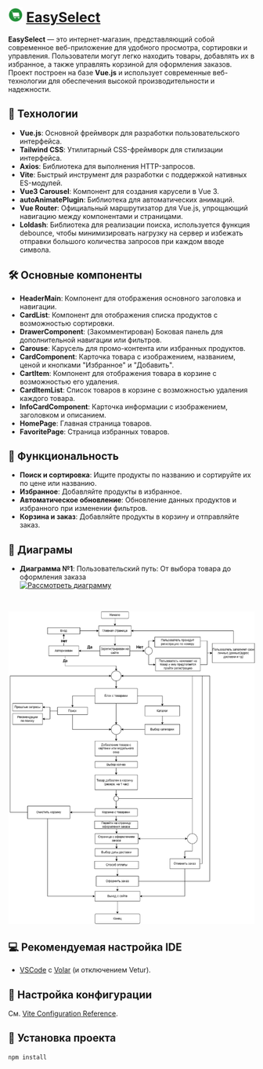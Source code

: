 # <img src="./public/logo.svg" alt="Logo" width="30"/> [EasySelect](https://EasySelect.vercel.app)

**EasySelect** — это интернет-магазин, представляющий собой современное веб-приложение для удобного просмотра, сортировки и управления. Пользователи могут легко находить товары, добавлять их в избранное, а также управлять корзиной для оформления заказов. Проект построен на базе **Vue.js** и использует современные веб-технологии для обеспечения высокой производительности и надежности.


## 🚀 Технологии

- **Vue.js**: Основной фреймворк для разработки пользовательского интерфейса.
- **Tailwind CSS**: Утилитарный CSS-фреймворк для стилизации интерфейса.
- **Axios**: Библиотека для выполнения HTTP-запросов.
- **Vite**: Быстрый инструмент для разработки с поддержкой нативных ES-модулей.
- **Vue3 Carousel**: Компонент для создания карусели в Vue 3.
- **autoAnimatePlugin**: Библиотека для автоматических анимаций.
- **Vue Router**: Официальный маршрутизатор для Vue.js, упрощающий навигацию между компонентами и страницами.
- **Loldash**: Библиотека для реализации поиска, используется функция debounce, чтобы минимизировать нагрузку на сервер и избежать отправки большого количества запросов при каждом вводе символа.

## 🛠️ Основные компоненты

- **HeaderMain**: Компонент для отображения основного заголовка и навигации.
- **CardList**: Компонент для отображения списка продуктов с возможностью сортировки.
- **DrawerComponent**: (Закомментирован) Боковая панель для дополнительной навигации или фильтров.
- **Carouse**: Карусель для промо-контента или избранных продуктов.
- **CardComponent**: Карточка товара с изображением, названием, ценой и кнопками "Избранное" и "Добавить".
- **CartItem**: Компонент для отображения товара в корзине с возможностью его удаления.
- **CardItemList**: Список товаров в корзине с возможностью удаления каждого товара.
- **InfoCardComponent**: Карточка информации с изображением, заголовком и описанием.
- **HomePage**: Главная страница товаров.
- **FavoritePage**: Страница избранных товаров.


## 🌟 Функциональность

- **Поиск и сортировка**: Ищите продукты по названию и сортируйте их по цене или названию.
- **Избранное**: Добавляйте продукты в избранное.
- **Автоматическое обновление**: Обновление данных продуктов и избранного при изменении фильтров.
- **Корзина и заказ**: Добавляйте продукты в корзину и отправляйте заказ.



## 📜 Диаграмы

- **Диаграмма №1**: Пользовательский путь: От выбора товара до оформления заказа  
  [![Рассмотреть диаграмму](https://img.shields.io/badge/Рассмотреть_диаграмму-4CAF50?style=for-the-badge&logo=g)](https://isstep.github.io/diagrams/Diagrams.html)

&nbsp;

<a href="https://isstep.github.io/diagrams/Diagrams.html" style="text-decoration: none;">
    <img src="./public/diagram/Untitled Diagram.drawio.png" width="600">
</a>



## 💻 Рекомендуемая настройка IDE

- [VSCode](https://code.visualstudio.com/) с [Volar](https://marketplace.visualstudio.com/items?itemName=Vue.volar) (и отключением Vetur).

## 🔧 Настройка конфигурации

См. [Vite Configuration Reference](https://vitejs.dev/config/).

## 🚧 Установка проекта

```sh
npm install
